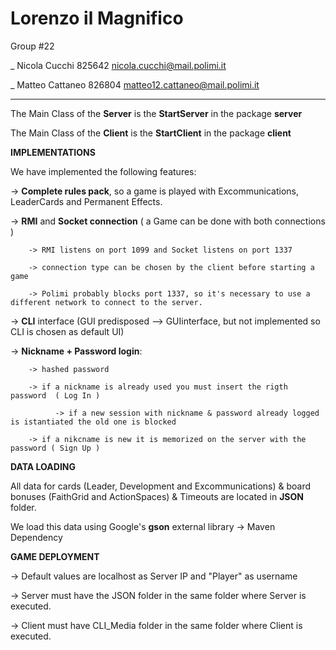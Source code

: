 # **Lorenzo il Magnifico**

Group #22

_   Nicola Cucchi       825642          nicola.cucchi@mail.polimi.it

_   Matteo Cattaneo       826804          matteo12.cattaneo@mail.polimi.it

***

The Main Class of the **Server** is the **StartServer** in the package **server**

The Main Class of the **Client** is the **StartClient** in the package **client**


**IMPLEMENTATIONS**

We have implemented the following features:

-> **Complete rules pack**, so a game is played with Excommunications, LeaderCards and Permanent Effects.

-> **RMI** and **Socket connection** ( a Game can be done with both connections )

        -> RMI listens on port 1099 and Socket listens on port 1337
				
        -> connection type can be chosen by the client before starting a game
				
        -> Polimi probably blocks port 1337, so it's necessary to use a different network to connect to the server.
        
-> **CLI** interface (GUI predisposed --> GUIinterface, but not implemented so CLI is chosen as default UI)

-> **Nickname + Password login**: 

        -> hashed password 
        
        -> if a nickname is already used you must insert the rigth password  ( Log In )
        
              -> if a new session with nickname & password already logged is istantiated the old one is blocked
              
        -> if a nikcname is new it is memorized on the server with the password ( Sign Up )


**DATA LOADING**

All data for cards (Leader, Development and Excommunications) & board bonuses (FaithGrid and ActionSpaces) 
& Timeouts are located in **JSON** folder.

We load this data using Google's **gson** external library -> Maven Dependency


**GAME DEPLOYMENT**

-> Default values are localhost as Server IP and "Player" as username

-> Server must have the JSON folder in the same folder where Server is executed.

-> Client must have CLI_Media folder in the same folder where Client is executed.



